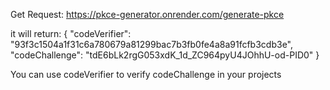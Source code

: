 
Get Request: https://pkce-generator.onrender.com/generate-pkce

it will return: {
  "codeVerifier": "93f3c1504a1f31c6a780679a81299bac7b3fb0fe4a8a91fcfb3cdb3e",
  "codeChallenge": "tdE6bLk2rgG053xdK_1d_ZC964pyU4JOhhU-od-PID0"
}

You can use codeVerifier to verify codeChallenge in your projects
